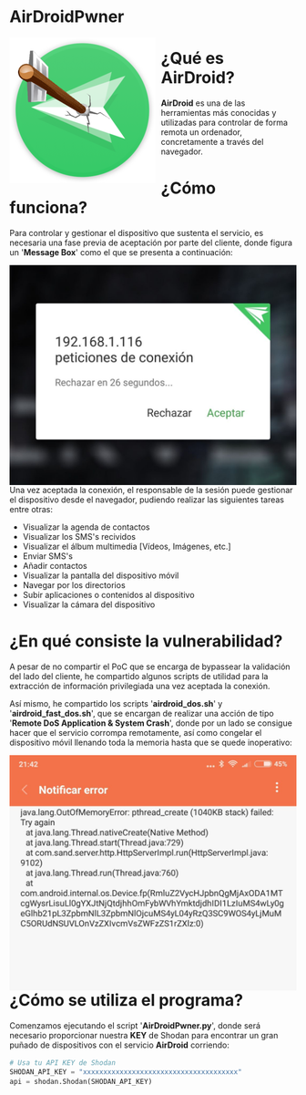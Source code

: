 # AirDroidPwner

<p align="center">
<img src="images/Logo.png"
     alt="Logo AirDroidPwn"
     style="float: left; margin-right: 10px;" />
</p>

¿Qué es AirDroid?
======

**AirDroid** es una de las herramientas más conocidas y utilizadas para controlar de forma remota un ordenador, concretamente a través del navegador.

¿Cómo funciona?
======

Para controlar y gestionar el dispositivo que sustenta el servicio, es necesaria una fase previa de aceptación por parte del cliente, donde figura un '**Message Box**' como el que se presenta a continuación:

<p align="center">
<img src="images/peticion.jpg"
     alt="Petición AirDroid"
     style="float: left; margin-right: 10px;" />
</p>

Una vez aceptada la conexión, el responsable de la sesión puede gestionar el dispositivo desde el navegador, pudiendo realizar las siguientes tareas entre otras:

* Visualizar la agenda de contactos
* Visualizar los SMS's recividos
* Visualizar el álbum multimedia [Vídeos, Imágenes, etc.]
* Enviar SMS's
* Añadir contactos
* Visualizar la pantalla del dispositivo móvil
* Navegar por los directorios
* Subir aplicaciones o contenidos al dispositivo
* Visualizar la cámara del dispositivo

¿En qué consiste la vulnerabilidad?
======

A pesar de no compartir el PoC que se encarga de bypassear la validación del lado del cliente, he compartido algunos scripts de utilidad para la extracción de información privilegiada una vez aceptada la conexión.

Así mismo, he compartido los scripts '**airdroid_dos.sh**' y '**airdroid_fast_dos.sh**', que se encargan de realizar una acción de tipo '**Remote DoS Application & System Crash**', donde por un lado se consigue hacer que el servicio corrompa remotamente, así como congelar el dispositivo móvil llenando toda la memoria hasta que se quede inoperativo:

<p align="center">
<img src="images/outofmemory.jpg"
     alt="Petición AirDroid"
     style="float: left; margin-right: 10px;" />
</p>

¿Cómo se utiliza el programa?
======

Comenzamos ejecutando el script '**AirDroidPwner.py**', donde será necesario proporcionar nuestra **KEY** de Shodan para encontrar un gran puñado de dispositivos con el servicio **AirDroid** corriendo:

```python
# Usa tu API KEY de Shodan
SHODAN_API_KEY = "xxxxxxxxxxxxxxxxxxxxxxxxxxxxxxxxxxxxxx"
api = shodan.Shodan(SHODAN_API_KEY)
```
